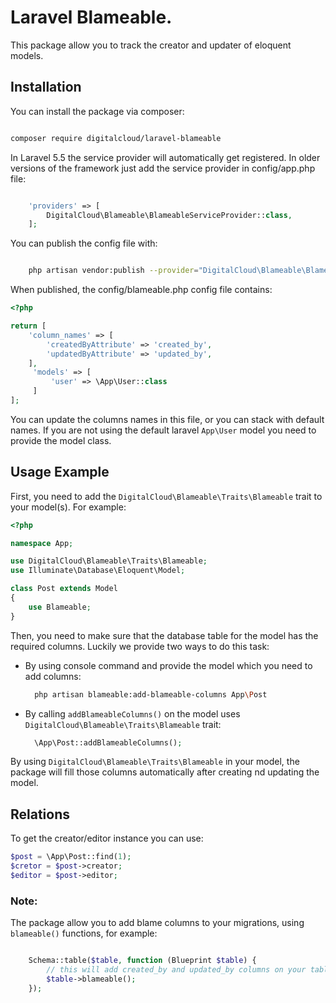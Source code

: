 # Laravel Blameable.

This package allow you to track the creator and updater of eloquent models.

## Installation

You can install the package via composer:

```bash

composer require digitalcloud/laravel-blameable

```

In Laravel 5.5 the service provider will automatically get registered. In older versions of the framework just add the service provider in config/app.php file:

```php

    'providers' => [
        DigitalCloud\Blameable\BlameableServiceProvider::class,
    ];

```


You can publish the config file with:

```bash

    php artisan vendor:publish --provider="DigitalCloud\Blameable\BlameableServiceProvider" --tag="config"

```

When published, the config/blameable.php config file contains:

```php
<?php

return [
    'column_names' => [
        'createdByAttribute' => 'created_by',
        'updatedByAttribute' => 'updated_by',
    ],
     'models' => [
         'user' => \App\User::class
     ]
];

```

You can update the columns names in this file, or you can stack with default names.
If you are not using the default laravel `App\User` model you need to provide the model class.


## Usage Example

First, you need to add the `DigitalCloud\Blameable\Traits\Blameable` trait to your model(s). For example:

```php
<?php

namespace App;

use DigitalCloud\Blameable\Traits\Blameable;
use Illuminate\Database\Eloquent\Model;

class Post extends Model
{
    use Blameable;
}

```

Then, you need to make sure that the database table for the model has the required columns. Luckily we provide two ways to do this task:

* By using console command and provide the model which you need to add columns:

    ```bash
      php artisan blameable:add-blameable-columns App\Post
    ```
    
* By calling `addBlameableColumns()` on the model uses `DigitalCloud\Blameable\Traits\Blameable` trait:

    ```php
      \App\Post::addBlameableColumns();
    ```

By using `DigitalCloud\Blameable\Traits\Blameable` in your model, the package will fill those columns automatically after creating nd updating the model.

## Relations

To get the creator/editor instance you can use:

```php
$post = \App\Post::find(1);
$cretor = $post->creator;
$editor = $post->editor;
```

### Note:

The package allow you to add blame columns to your migrations, using `blameable()` functions, for example:

```php

    Schema::table($table, function (Blueprint $table) {
        // this will add created_by and updated_by columns on your table.
        $table->blameable();
    });
            
``` 


